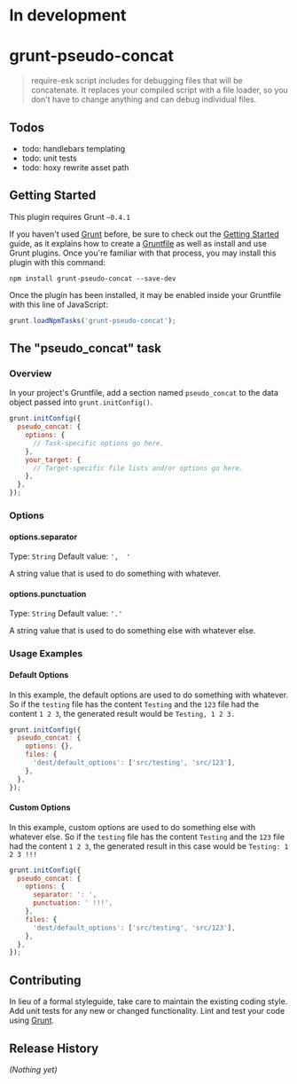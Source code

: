 # In development

# grunt-pseudo-concat

> require-esk script includes for debugging files that will be concatenate. It replaces your compiled script with a file loader, so you don't have to change anything and can debug individual files.

## Todos

- todo: handlebars templating
- todo: unit tests
- todo: hoxy rewrite asset path

## Getting Started
This plugin requires Grunt `~0.4.1`

If you haven't used [Grunt](http://gruntjs.com/) before, be sure to check out the [Getting Started](http://gruntjs.com/getting-started) guide, as it explains how to create a [Gruntfile](http://gruntjs.com/sample-gruntfile) as well as install and use Grunt plugins. Once you're familiar with that process, you may install this plugin with this command:

```shell
npm install grunt-pseudo-concat --save-dev
```

Once the plugin has been installed, it may be enabled inside your Gruntfile with this line of JavaScript:

```js
grunt.loadNpmTasks('grunt-pseudo-concat');
```

## The "pseudo_concat" task

### Overview
In your project's Gruntfile, add a section named `pseudo_concat` to the data object passed into `grunt.initConfig()`.

```js
grunt.initConfig({
  pseudo_concat: {
    options: {
      // Task-specific options go here.
    },
    your_target: {
      // Target-specific file lists and/or options go here.
    },
  },
});
```

### Options

#### options.separator
Type: `String`
Default value: `',  '`

A string value that is used to do something with whatever.

#### options.punctuation
Type: `String`
Default value: `'.'`

A string value that is used to do something else with whatever else.

### Usage Examples

#### Default Options
In this example, the default options are used to do something with whatever. So if the `testing` file has the content `Testing` and the `123` file had the content `1 2 3`, the generated result would be `Testing, 1 2 3.`

```js
grunt.initConfig({
  pseudo_concat: {
    options: {},
    files: {
      'dest/default_options': ['src/testing', 'src/123'],
    },
  },
});
```

#### Custom Options
In this example, custom options are used to do something else with whatever else. So if the `testing` file has the content `Testing` and the `123` file had the content `1 2 3`, the generated result in this case would be `Testing: 1 2 3 !!!`

```js
grunt.initConfig({
  pseudo_concat: {
    options: {
      separator: ': ',
      punctuation: ' !!!',
    },
    files: {
      'dest/default_options': ['src/testing', 'src/123'],
    },
  },
});
```

## Contributing
In lieu of a formal styleguide, take care to maintain the existing coding style. Add unit tests for any new or changed functionality. Lint and test your code using [Grunt](http://gruntjs.com/).

## Release History
_(Nothing yet)_
